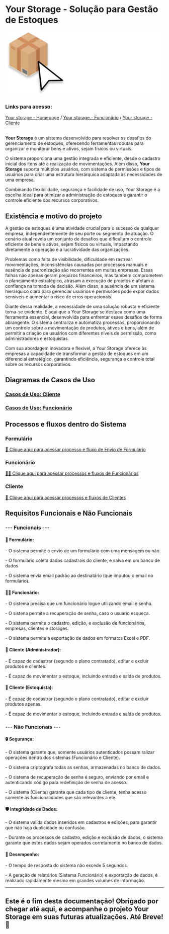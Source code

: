 <h1>Your Storage - Solução para Gestão de Estoques</h1>

<img src='./homepage/src/images/Logo.svg'/>

<div>
    <h3>Links para acesso:</h3>
    <a href='https://www.yourstorage.x10.mx/homepage/' target='_blank'>Your storage - Homepage</a> / 
    <a href='https://www.yourstorage.x10.mx/funcionario/' target='_blank'>Your storage - Funcionário</a> / 
    <a href='https://www.yourstorage.x10.mx/cliente/login/' target='_blank'>Your storage - Cliente</a>
</div>

<br>
<p><b>Your Storage</b> é um sistema desenvolvido para resolver os desafios do gerenciamento de estoques, oferecendo ferramentas robutas para organizar e monitorar bens e ativos, sejam físicos ou virtuais.</p>

<p>O sistema proporciona uma gestão integrada e eficiente, desde o cadastro inicial dos itens até a realização de movimentações. Além disso, <b>Your Storage</b> suporta múltiplos usuários, com sistema de permissões e tipos de usuários para criar uma estrutura hierárquica adaptada às necessidades de uma empresa.</p>

<p>Combinando flexibilidade, segurança e facilidade de uso, Your Storage é a escolha ideal para otimizar a administração de estoques e garantir o controle eficiente dos recursos corporativos.</p>


<h2>Existência e motivo do projeto</h2>

<p>A gestão de estoques é uma atividade crucial para o sucesso de qualquer empresa, independentemente de seu porte ou segmento de atuação. O cenário atual revela um conjunto de desafios que dificultam o controle eficiente de bens e ativos, sejam físicos ou virtuais, impactando diretamente a operação e a lucratividade das organizações.

Problemas como falta de visibilidade, dificuldade em rastrear movimentações, inconsistências causadas por processos manuais e ausência de padronização são recorrentes em muitas empresas. Essas falhas não apenas geram prejuízos financeiros, mas também comprometem o planejamento estratégico, atrasam a execução de projetos e afetam a confiança na tomada de decisão. Além disso, a ausência de um sistema hierárquico claro para gerenciar usuários e permissões pode expor dados sensíveis e aumentar o risco de erros operacionais.

Diante dessa realidade, a necessidade de uma solução robusta e eficiente torna-se evidente. É aqui que a Your Storage se destaca como uma ferramenta essencial, desenvolvida para enfrentar esses desafios de forma abrangente. O sistema centraliza e automatiza processos, proporcionando um controle sobre a movimentação de produtos, ativos e bens, além de permitir a criação de usuários com diferentes níveis de permissão, como administradores e estoquistas.

Com sua abordagem inovadora e flexível, a Your Storage oferece às empresas a capacidade de transformar a gestão de estoques em um diferencial estratégico, garantindo eficiência, segurança e controle total sobre os recursos corporativos.</p>

<h2>Diagramas de Casos de Uso</h2>


<h3><a href='https://drive.google.com/drive/folders/13CWh8DLOfqSiTxicT4c0sElIxTnFvuTt?usp=sharing' target="_blank">Casos de Uso: Cliente</a></h3>

<h3><a href='https://drive.google.com/drive/folders/1sPMHAmVBec5f9IZobbl5DtJP6rTAr2Cy?usp=sharing' target="_blank">Casos de Uso: Funcionário</a></h3>


<h2>Processos e fluxos dentro do Sistema</h2>

<h3>Formulário</h3>

<a href='https://www.yourstorage.x10.mx/fluxogramas/Formul%C3%A1rio/fluxo.html'> 📜 Clique aqui para acessar processo e fluxo de Envio de Formulário</a>

<h3>Funcionário</h3>

<a href='https://www.yourstorage.x10.mx/fluxogramas/Funcion%C3%A1rio/fluxo.html'> 👨‍💼 Clique aqui para acessar processos e fluxos de Funcionários</a>

<h3>Cliente</h3>

<a href='https://www.yourstorage.x10.mx/fluxogramas/Cliente/fluxo.html'> 🤝 Clique aqui para acessar processos e fluxos de Clientes</a>

<h2>Requisitos Funcionais e Não Funcionais</h2>

<h3>--- Funcionais ---</h3>

<h4> 📜 Formulário:</h4>

<p>- O sistema permite o envio de um formulário com uma mensagem ou não.</p>
<p>- O formulário coleta dados cadastrais do cliente, e salva em um banco de dados</p>
<p>- O sistema envia email padrão ao destinatário (que imputou o email no formulário).</p>

<h4> 👨‍💼 Funcionário:</h4>

<p>- O sistema precisa que um funcionário logue utilizando email e senha.</p>
<p>- O sistena permite a recuperação de senha, caso o usuário esqueça.</p>
<p>- O sistema permite o cadastro, edição, e exclusão de funcionários, empresas, clientes e storages.</p>
<p>- O sistema permite a exportação de dados em formatos Excel e PDF.</p>

<h4> 🤝 Cliente (Administrador):</h4>

<p>- É capaz de cadastrar (segundo o plano contratado), editar e excluir produtos e clientes.</p>
<p>- É capaz de movimentar o estoque, incluindo entrada e saída de produtos.</p>

<h4> 🤝 Cliente (Estoquista):</h4>

<p>- É capaz de cadastrar (segundo o plano contratado), editar e excluir produtos apenas.</p>
<p>- É capaz de movimentar o estoque, incluindo entrada e saída de produtos.</p>

<h3>--- Não Funcionais ---</h3>

<h4>🔒 Segurança:</h4>

<p>- O sistema garante que, somente usuários autenticados possam ralizar operações dentro dos sistemas (Funcionário e Cliente).</p>

<p>- O sistema criptografa todas as senhas, armazenadas no banco de dados.</p>

<p>- O sistema de recuperação de senha é seguro, enviando por email e autenticando código para redefinição de senha de acesso.</p>

<p>- O sistema (Cliente) garante que cada tipo de cliente, tenha acesso somente as funcionalidades que são relevantes a ele.</p>

<h4>🛡️ Integridade de Dados:</h4>

<p>- O sistema valida dados inseridos em cadastros e edições, para garantir que não haja duplicidade ou confusão.</p>

<p>- Durante os processos de cadastro, edição e exclusão de dados, o sistema garante que estes dados sejam operados corretamente no banco de dados.</p>

<h4>🚀 Desempenho:</h4>

<p>- O tempo de resposta do sistema não excede 5 segundos.</p>
<p>- A geração de relatórios (Sistema Funcionário) e exportação de dados, é realizado rapidamente mesmo em grandes volumes de informação.</p>

<hr>

<h2>Este é o fim desta documentação! Obrigado por chegar até aqui, e acompanhe o projeto Your Storage em suas futuras atualizações. Até Breve! 👋</h2>
